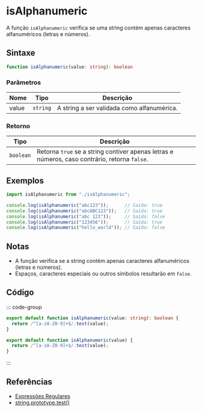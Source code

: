 # isAlphanumeric

A função `isAlphanumeric` verifica se uma string contém apenas caracteres alfanuméricos (letras e números).

## Sintaxe

```typescript
function isAlphanumeric(value: string): boolean
```

### Parâmetros

| Nome | Tipo     | Descrição                                      |
|------|----------|------------------------------------------------|
| value  | `string` | A string a ser validada como alfanumérica.      |

### Retorno

| Tipo     | Descrição                                      |
|----------|------------------------------------------------|
| `boolean` | Retorna `true` se a string contiver apenas letras e números, caso contrário, retorna `false`. |

## Exemplos

```typescript
import isAlphanumeric from "./isAlphanumeric";

console.log(isAlphanumeric("abc123"));      // Saída: true
console.log(isAlphanumeric("abcABC123"));   // Saída: true
console.log(isAlphanumeric("abc 123"));     // Saída: false
console.log(isAlphanumeric("123456"));      // Saída: true
console.log(isAlphanumeric("hello_world")); // Saída: false
```

## Notas

- A função verifica se a string contém apenas caracteres alfanuméricos (letras e números).
- Espaços, caracteres especiais ou outros símbolos resultarão em `false`.

## Código

::: code-group
```typescript
export default function isAlphanumeric(value: string): boolean {
  return /^[a-zA-Z0-9]+$/.test(value);
}
```

```javascript
export default function isAlphanumeric(value) {
  return /^[a-zA-Z0-9]+$/.test(value);
}
```
:::

## Referências

- [Expressões Regulares](https://developer.mozilla.org/pt-BR/docs/Web/JavaScript/Guide/Regular_Expressions)
- [string.prototype.test()](https://developer.mozilla.org/pt-BR/docs/Web/JavaScript/Reference/Global_Objects/RegExp/test)